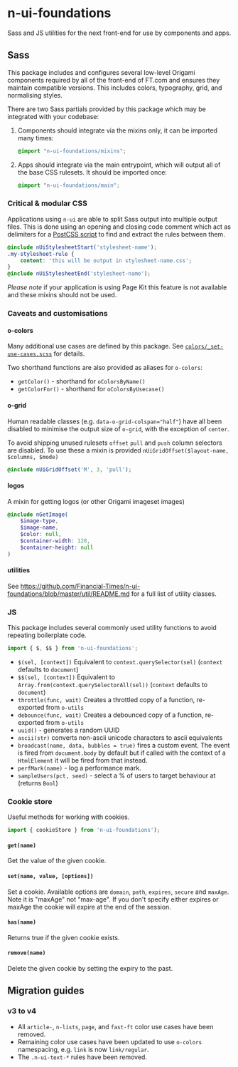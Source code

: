 # n-ui-foundations

Sass and JS utilities for the next front-end for use by components and apps.


## Sass

This package includes and configures several low-level Origami components required by all of the front-end of FT.com and ensures they maintain compatible versions. This includes colors, typography, grid, and normalising styles.

There are two Sass partials provided by this package which may be integrated with your codebase:

1. Components should integrate via the mixins only, it can be imported many times:

    ```scss
    @import "n-ui-foundations/mixins";
    ```

2. Apps should integrate via the main entrypoint, which will output all of the base CSS rulesets. It should be imported once:

    ```scss
    @import "n-ui-foundations/main";
    ```


### Critical & modular CSS

Applications using `n-ui` are able to split Sass output into multiple output files. This is done using an opening and closing code comment which act as delimiters for a [PostCSS script](https://www.npmjs.com/package/postcss-extract-css-block) to find and extract the rules between them.

```scss
@include nUiStylesheetStart('stylesheet-name');
.my-stylesheet-rule {
    content: 'this will be output in stylesheet-name.css';
}
@include nUiStylesheetEnd('stylesheet-name');
```

_Please note_ if your application is using Page Kit this feature is not available and these mixins should not be used.


### Caveats and customisations

#### o-colors

Many additional use cases are defined by this package. See [`colors/_set-use-cases.scss`](colors/_set-use-cases.scss) for details.

Two shorthand functions are also provided as aliases for `o-colors`:

- `getColor()` - shorthand for `oColorsByName()`
- `getColorFor()` - shorthand for `oColorsByUsecase()`

#### o-grid

Human readable classes (e.g. `data-o-grid-colspan="half"`) have all been disabled to minimise the output size of `o-grid`, with the exception of `center`.

To avoid shipping unused rulesets `offset` `pull` and `push` column selectors are disabled. To use these a mixin is provided `nUiGridOffset($layout-name, $columns, $mode)`

```scss
@include nUiGridOffset('M', 3, 'pull');
```

#### logos

A mixin for getting logos (or other Origami imageset images)

```scss
@include nGetImage(
    $image-type,
    $image-name,
    $color: null,
    $container-width: 128,
    $container-height: null
)
```

#### utilities

See https://github.com/Financial-Times/n-ui-foundations/blob/master/util/README.md for a full list of utility classes.


### JS

This package includes several commonly used utility functions to avoid repeating boilerplate code.

```js
import { $, $$ } from 'n-ui-foundations';
```

- `$(sel, [context])` Equivalent to `context.querySelector(sel)` (`context` defaults to `document`)
- `$$(sel, [context])` Equivalent to `Array.from(context.querySelectorAll(sel))` (`context` defaults to `document`)
- `throttle(func, wait)` Creates a throttled copy of a function, re-exported from `o-utils`
- `debounce(func, wait)` Creates a debounced copy of a function, re-exported from `o-utils`
- `uuid()` - generates a random UUID
- `ascii(str)` converts non-ascii unicode characters to ascii equivalents
- `broadcast(name, data, bubbles = true)` fires a custom event. The event is fired from `document.body` by default but if called with the context of a `HtmlElement` it will be fired from that instead.
- `perfMark(name)` - log a performance mark.
- `sampleUsers(pct, seed)` - select a % of users to target behaviour at (returns `Bool`)

### Cookie store

Useful methods for working with cookies.

```js
import { cookieStore } from 'n-ui-foundations');
```

#### `get(name)`

Get the value of the given cookie.

#### `set(name, value, [options])`

Set a cookie.  Available options are `domain`, `path`, `expires`, `secure` and `maxAge`.
Note it is "maxAge" not "max-age".  If you don't specify either expires or maxAge the cookie will expire at the end of the session.

#### `has(name)`

Returns true if the given cookie exists.

#### `remove(name)`

Delete the given cookie by setting the expiry to the past.


## Migration guides

### v3 to v4

- All `article-`, `n-lists`, `page`, and `fast-ft` color use cases have been removed.
- Remaining color use cases have been updated to use `o-colors` namespacing, e.g. `link` is now `link/regular`.
- The `.n-ui-text-*` rules have been removed.
